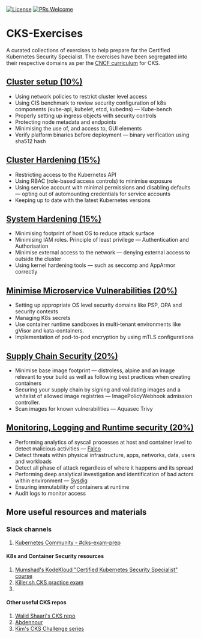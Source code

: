[![License](https://img.shields.io/badge/License-Apache_2.0-blue.svg)](https://opensource.org/licenses/Apache-2.0)
[![PRs Welcome](https://img.shields.io/badge/PRs-welcome-brightgreen.svg?style=flat-square)](http://makeapullrequest.com)

# CKS-Exercises

A curated collections of exercises to help prepare for the Certified Kubernetes Security Specialist. The exercises have been segregated into their respective domains as per the [CNCF curriculum](https://training.linuxfoundation.org/certification/certified-kubernetes-security-specialist/) for CKS.

## [Cluster setup (10%)](cluster-setup/)

- Using network policies to restrict cluster level access
- Using CIS benchmark to review security configuration of k8s components (kube-api, kubelet, etcd, kubedns) — Kube-bench
- Properly setting up ingress objects with security controls
- Protecting node metadata and endpoints
- Minimising the use of, and access to, GUI elements
- Verify platform binaries before deployment — binary verification using sha512 hash

## [Cluster Hardening (15%)](cluster-hardening/)

- Restricting access to the Kubernetes API
- Using RBAC (role-based access controls) to minimise exposure
- Using service account with minimal permissions and disabling defaults — opting out of automounting credentials for service accounts
- Keeping up to date with the latest Kubernetes versions

## [System Hardening (15%)](system-hardening/)

- Minimising footprint of host OS to reduce attack surface
- Minimising IAM roles. Principle of least privilege — Authentication and Authorisation
- Minimise external access to the network — denying external access to outside the cluster
- Using kernel hardening tools — such as seccomp and AppArmor correctly

## [Minimise Microservice Vulnerabilities (20%)](minimise-microservice-vulnerabilities/)

- Setting up appropriate OS level security domains like PSP, OPA and security contexts
- Managing K8s secrets
- Use container runtime sandboxes in multi-tenant environments like gVisor and kata-containers.
- Implementation of pod-to-pod encryption by using mTLS configurations

## [Supply Chain Security (20%)](supply-chain-security/)

- Minimise base image footprint — distroless, alpine and an image relevant to your build as well as following best practices when creating containers
- Securing your supply chain by signing and validating images and a whitelist of allowed image registries — ImagePolicyWebhook admission controller.
- Scan images for known vulnerabilities — Aquasec Trivy

## [Monitoring, Logging and Runtime security (20%)](monitoring-logging-runtime-security/)

- Performing analytics of syscall processes at host and container level to detect malicious activities — [Falco](https://falco.org/docs/)
- Detect threats within physical infrastructure, apps, networks, data, users and workloads
- Detect all phase of attack regardless of where it happens and its spread
- Performing deep analytical investigation and identification of bad actors within environment — [Sysdig](https://sysdig.com/)
- Ensuring immutability of containers at runtime
- Audit logs to monitor access


## More useful resources and materials
### Slack channels

1. [Kubernetes Community - #cks-exam-prep](https://kubernetes.slack.com)

#### K8s and Container Security resources

1. [Mumshad's KodeKloud "Certified Kubernetes Security Specialist" course](https://kodekloud.com/p/certified-kubernetes-security-specialist-cks)
1. [Killer.sh CKS practice exam](https://killer.sh/cks)
1. 

#### Other useful CKS repos

1. [Walid Shaari's CKS repo](https://github.com/walidshaari/Certified-Kubernetes-Security-Specialist)
1. [Abdennour](https://github.com/abdennour/certified-kubernetes-security-specialist)
1. [Kim's CKS Challenge series](https://github.com/killer-sh/cks-challenge-series)